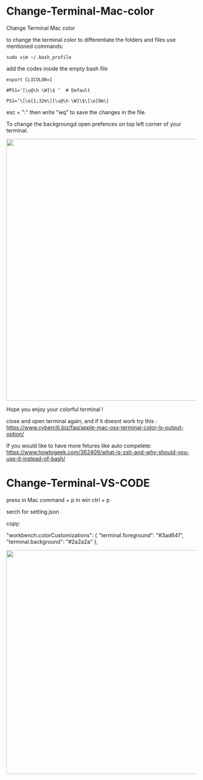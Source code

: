 # Change-Terminal-Mac-color
Change Terminal Mac color

to change the terminal color to differentiate the folders and files use mentioned commands:

  ```sudo vim ~/.bash_profile```

add the codes inside the empty bash file 

 ```export CLICOLOR=1```
 
 ```#PS1='[\u@\h \W]\$ ‘  # Default```
 
 ``` PS1=’\[\e[1;32m\][\u@\h \W]\$\[\e[0m\] ```
 
 esc +  ":"
 then write "wq" to save the changes in the file.
 
 
To change the backgroungd open prefences on top left corner of your terminal.
  

  <img src="https://user-images.githubusercontent.com/17232450/122657406-995e6580-d163-11eb-9c89-eeea55618daa.png" width= "690px">

Hope you enjoy your colorful terminal !

close and open terminal again, and if it doesnt work try this :
https://www.cyberciti.biz/faq/apple-mac-osx-terminal-color-ls-output-option/

If you would like to have more fetures like auto compelete: 
https://www.howtogeek.com/362409/what-is-zsh-and-why-should-you-use-it-instead-of-bash/

# Change-Terminal-VS-CODE 
press 
in Mac command + p 
in win ctrl + p

serch for setting.json

copy:

 "workbench.colorCustomizations": {
    "terminal.foreground": "#3ad641",
    "terminal.background": "#2a2a2a"
  },
  
  <img src="https://user-images.githubusercontent.com/17232450/122657707-61a4ed00-d166-11eb-9a8f-3b1e4dc78217.png" width= "590px">

